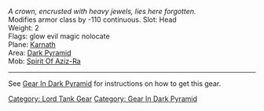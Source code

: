 *A crown, encrusted with heavy jewels, lies here forgotten.*  
Modifies armor class by -110 continuous. Slot: Head  
Weight: 2  
Flags: glow evil magic nolocate  
Plane: [Karnath](:Category:Karnath "wikilink")  
Area: [Dark Pyramid](:Category:Dark_Pyramid "wikilink")  
Mob: [Spirit Of Aziz-Ra](Spirit_Of_Aziz-Ra "wikilink")  

------------------------------------------------------------------------

See [Gear In Dark Pyramid](:Category:Gear_In_Dark_Pyramid "wikilink")
for instructions on how to get this gear.

[Category: Lord Tank Gear](Category:_Lord_Tank_Gear "wikilink")
[Category: Gear In Dark
Pyramid](Category:_Gear_In_Dark_Pyramid "wikilink")
